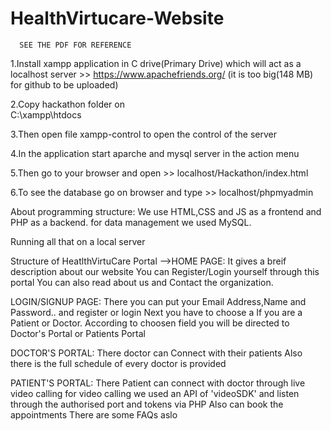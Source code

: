 # HealthVirtucare-Website
      SEE THE PDF FOR REFERENCE
1.Install xampp application in C drive(Primary Drive) which will act as a localhost server
                 >> https://www.apachefriends.org/
                  (it is too big(148 MB) for github to be uploaded)

2.Copy hackathon folder on    
                    C:\xampp\htdocs

3.Then open file xampp-control to open the control of the server

4.In the application start aparche and mysql server in the action menu

5.Then go to your browser and open >> localhost/Hackathon/index.html

6.To see the database go on browser and type >> localhost/phpmyadmin

About programming structure:
   We use HTML,CSS and JS as a frontend and PHP as a backend.
for data management we used MySQL.

Running all that on a local server



Structure of HeatlthVirtuCare Portal
-->HOME PAGE:
        It gives a breif description about our website
        You can Register/Login yourself through this portal
        You can also read about us and Contact the organization.

LOGIN/SIGNUP PAGE:
          There you can put your Email Address,Name and Password.. and register or login Next you have to choose  a If you are a Patient or Doctor.
          According to choosen field you will be directed to Doctor's Portal or Patients Portal

  DOCTOR'S PORTAL:
        There doctor can Connect with their patients
        Also there is the full schedule of every doctor is provided
        
  PATIENT'S PORTAL:
        There Patient can connect with doctor through live video calling
for video calling we used an API of  'videoSDK' and listen through the authorised port and tokens via PHP 
        Also can book the appointments
        There are some FAQs aslo
